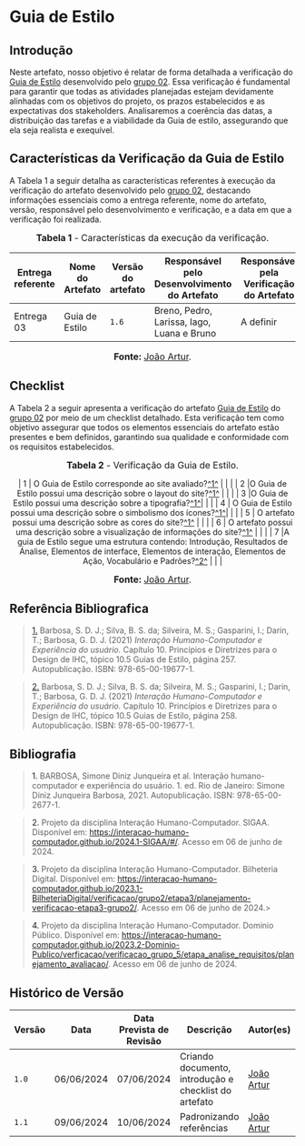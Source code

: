# Guia de Estilo

## <a>Introdução</a>

Neste artefato, nosso objetivo é relatar de forma detalhada a verificação do <a href="https://interacao-humano-computador.github.io/2024.1-SIGAA/#/Requisitos2/GuiaEstilo/GuiaEstilo">Guia de Estilo</a> desenvolvido pelo <a href="https://interacao-humano-computador.github.io/2024.1-SIGAA/#/">grupo 02</a>. Essa verificação é fundamental para garantir que todas as atividades planejadas estejam devidamente alinhadas com os objetivos do projeto, os prazos estabelecidos e as expectativas dos stakeholders. Analisaremos a coerência das datas, a distribuição das tarefas e a viabilidade da Guia de estilo, assegurando que ela seja realista e exequível.

## <a>Características da Verificação da Guia de Estilo</a>

A Tabela 1 a seguir detalha as características referentes à execução da verificação do artefato desenvolvido pelo <a href="https://interacao-humano-computador.github.io/2024.1-SIGAA/#/">grupo 02</a>, destacando informações essenciais como a entrega referente, nome do artefato, versão, responsável pelo desenvolvimento e verificação, e a data em que a verificação foi realizada.

<center>

<font size="3"><p style="text-align: center"><b>Tabela 1</b> - Características da execução da verificação.</p></font>

|**Entrega referente**|**Nome do Artefato**|**Versão do artefato**|**Responsável pelo Desenvolvimento do Artefato**|**Responsável pela Verificação do Artefato**|**Data da Verificação**|
|---------|---------|---------|-----------|------------------|------|
|Entrega 03|Guia de Estilo|`1.6`|Breno, Pedro, Larissa, Iago, Luana e Bruno|A definir|----|

<font size="3"><p style="text-align: center"><b>Fonte: </b> [João Artur](https://github.com/joao-artl).</p></font>
</center>


## <a>Checklist</a>

A Tabela 2 a seguir apresenta a verificação do artefato <a href="https://interacao-humano-computador.github.io/2024.1-SIGAA/#/Requisitos2/GuiaEstilo/GuiaEstilo">Guia de Estilo</a> do <a href="https://interacao-humano-computador.github.io/2024.1-SIGAA/#/">grupo 02</a> por meio de um checklist detalhado. Esta verificação tem como objetivo assegurar que todos os elementos essenciais do artefato estão presentes e bem definidos, garantindo sua qualidade e conformidade com os requisitos estabelecidos.

<center>

<font size="3"><p style="text-align: center"><b>Tabela 2</b> - Verificação da Guia de Estilo.</p></font>

| 1 |  O Guia de Estilo corresponde ao site avaliado?<a id="anchor_1" href="#REF1">^1^</a> | | |
| 2 |O Guia de Estilo possui uma descrição sobre o layout do site?<a id="anchor_1" href="#REF1">^1^</a> | | |
| 3 |O Guia de Estilo possui uma descrição sobre a tipografia?<a id="anchor_1" href="#REF1">^1^</a>| | |
| 4 | O Guia de Estilo possui uma descrição sobre o simbolismo dos ícones?<a id="anchor_1" href="#REF1">^1^</a>| | |
| 5 | O artefato possui uma descrição sobre as cores do site?<a id="anchor_1" href="#REF1">^1^</a> | | |
| 6 | O artefato possui uma descrição sobre a visualização de informações do site?<a id="anchor_1" href="#REF1">^1^</a> | | |
| 7 |A guia de Estilo segue uma estrutura contendo: Introdução, Resultados de Ánalise, Elementos de interface, Elementos de interação, Elementos de Ação, Vocabulário e Padrões?<a id="anchor_19" href="#REF2">^2^</a> | | |

<font size="3"><p style="text-align: center"><b>Fonte: </b> [João Artur](https://github.com/joao-artl).</p></font>
</center>

## <a>Referência Bibliografica</a>

> <a id="REF1" href="#anchor_1"> 1.</a> Barbosa, S. D. J.; Silva, B. S. da; Silveira, M. S.; Gasparini, I.; Darin, T.; Barbosa, G. D. J. (2021) *Interação Humano-Computador e Experiência do usuário.* Capítulo 10. Princípios e Diretrizes para o Design de IHC, tópico 10.5 Guias de Estilo, página 257. Autopublicação. ISBN: 978-65-00-19677-1.

> <a id="REF2" href="#anchor_2"> 2.</a> Barbosa, S. D. J.; Silva, B. S. da; Silveira, M. S.; Gasparini, I.; Darin, T.; Barbosa, G. D. J. (2021) *Interação Humano-Computador e Experiência do usuário.* Capítulo 10. Princípios e Diretrizes para o Design de IHC, tópico 10.5 Guias de Estilo, página 258. Autopublicação. ISBN: 978-65-00-19677-1.

## <a>Bibliografia</a>

> <a>1. </a>BARBOSA, Simone Diniz Junqueira et al. Interação humano-computador e experiência do usuário. 1. ed. Rio de Janeiro: Simone Diniz Junqueira Barbosa, 2021. Autopublicação. ISBN: 978-65-00- 2677-1.

> <a>2. </a>Projeto da disciplina Interação Humano-Computador. SIGAA. Disponível em: <https://interacao-humano-computador.github.io/2024.1-SIGAA/#/>. Acesso em 06 de junho de 2024.

> <a>3. </a>Projeto da disciplina Interação Humano-Computador. Bilheteria Digital. Disponível em: <https://interacao-humano-computador.github.io/2023.1-BilheteriaDigital/verificacao/grupo2/etapa3/planejamento-verificacao-etapa3-grupo2/>. Acesso em 06 de junho de 2024.>

> <a>4. </a> Projeto da disciplina Interação Humano-Computador. Dominio Público. Disponível em: <https://interacao-humano-computador.github.io/2023.2-Dominio-Publico/verficacao/verificacao_grupo_5/etapa_analise_requisitos/planejamento_avaliacao/>. Acesso em 06 de junho de 2024.

## <a>Histórico de Versão</a>

| Versão| Data | Data Prevista de Revisão| Descrição  | Autor(es)  | Revisor(es) |
| ------- | ------ | ------ | ------- | -------- | -------- |
| `1.0` | 06/06/2024 | 07/06/2024 | Criando documento, introdução e checklist do artefato | [João Artur](https://github.com/joao-artl)|[Diego Sousa](https://github.com/DiegoSousaLeite)|
| `1.1` | 09/06/2024 | 10/06/2024 | Padronizando referências | [João Artur](https://github.com/joao-artl)|[Diego Sousa](https://github.com/DiegoSousaLeite)|
